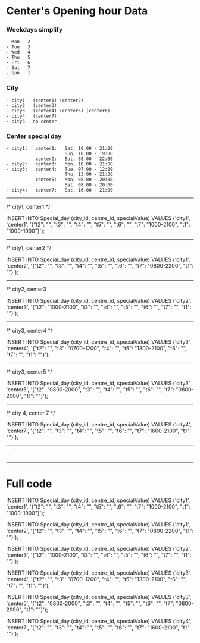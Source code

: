 # Center's Opening hour Data

### Weekdays simplify

	- Mon   2
	- Tue   3
	- Wed   4
	- Thu   5
	- Fri   6
	- Sat   7
	- Sun   1

### City

	- city1   (center1) (center2)
	- city2   (center3)
	- city3   (center4) (center5) (center6)
	- city4   (center7)
	- city5   no center

### Center special day
	
	- city1:   center1:   Sat, 10:00 - 21:00
				          Sun, 10:00 - 19:00
	           center2:   Sat, 08:00 - 22:00
	- city2:   center3:   Mon, 10:00 - 21:00
	- city3:   center4:   Tue, 07:00 - 12:00
			              Thu, 13:00 - 21:00
			   center5:   Mon, 08:00 - 20:00
			              Sat, 08:00 - 20:00
	- city4:   center7:   Sat, 16:00 - 21:00
___

/* city1, center1 */

INSERT INTO Special_day (city_id, centre_id, specialValue) VALUES ('city1', 'center1', '{"t2": "", "t3": "", "t4": "", "t5": "", "t6": "", "t7": "1000-2100", "t1": "1000-1900"}');
___

/* city1, center2 */

INSERT INTO Special_day (city_id, centre_id, specialValue) VALUES ('city1', 'center2', '{"t2": "", "t3": "", "t4": "", "t5": "", "t6": "", "t7": "0800-2200", "t1": ""}');
___

/* city2, center3

INSERT INTO Special_day (city_id, centre_id, specialValue) VALUES ('city2', 'center3', '{"t2": "1000-2100", "t3": "", "t4": "", "t5": "", "t6": "", "t7": "", "t1": ""}');
___

/* city3, center4 */

INSERT INTO Special_day (city_id, centre_id, specialValue) VALUES ('city3', 'center4', '{"t2": "", "t3": "0700-1200", "t4": "", "t5": "1300-2100", "t6": "", "t7": "", "t1": ""}');
___

/* city3, center5 */

INSERT INTO Special_day (city_id, centre_id, specialValue) VALUES ('city3', 'center5', '{"t2": "0800-2000", "t3": "", "t4": "", "t5": "", "t6": "", "t7": "0800-2000", "t1": ""}');
___

/* city 4, center 7 */

INSERT INTO Special_day (city_id, centre_id, specialValue) VALUES ('city4', 'center7', '{"t2": "", "t3": "", "t4": "", "t5": "", "t6": "", "t7": "1600-2100", "t1": ""}');
___
...
___
# Full code

INSERT INTO Special_day (city_id, centre_id, specialValue) VALUES ('city1', 'center1', '{"t2": "", "t3": "", "t4": "", "t5": "", "t6": "", "t7": "1000-2100", "t1": "1000-1900"}');

INSERT INTO Special_day (city_id, centre_id, specialValue) VALUES ('city1', 'center2', '{"t2": "", "t3": "", "t4": "", "t5": "", "t6": "", "t7": "0800-2200", "t1": ""}');

INSERT INTO Special_day (city_id, centre_id, specialValue) VALUES ('city2', 'center3', '{"t2": "1000-2100", "t3": "", "t4": "", "t5": "", "t6": "", "t7": "", "t1": ""}');

INSERT INTO Special_day (city_id, centre_id, specialValue) VALUES ('city3', 'center4', '{"t2": "", "t3": "0700-1200", "t4": "", "t5": "1300-2100", "t6": "", "t7": "", "t1": ""}');

INSERT INTO Special_day (city_id, centre_id, specialValue) VALUES ('city3', 'center5', '{"t2": "0800-2000", "t3": "", "t4": "", "t5": "", "t6": "", "t7": "0800-2000", "t1": ""}');

INSERT INTO Special_day (city_id, centre_id, specialValue) VALUES ('city4', 'center7', '{"t2": "", "t3": "", "t4": "", "t5": "", "t6": "", "t7": "1600-2100", "t1": ""}');